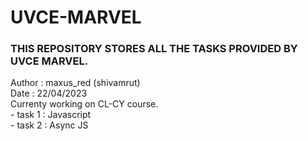 # UVCE-MARVEL
<H3> THIS REPOSITORY STORES ALL THE TASKS PROVIDED BY UVCE MARVEL. </H3>
Author : maxus_red (shivamrut) <br>
Date : 22/04/2023 <br>
Currenty working on CL-CY course.<br>
- task 1 : Javascript<br>
- task 2 : Async JS <br>
